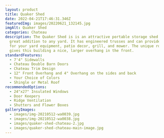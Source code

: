 ```yaml
---
layout: product
title: Quaker Shed
date: 2022-04-21T17:46:31.346Z
featuredImg: images/20220621_132145.jpg
imgAlt: Quaker Shed
categories: Chateau
description: The Quaker Shed is is an attractive portable storage shed that is a
  great addition to any yard. It has engineered trusses and can provide storage
  for your yard equipment, patio decor, grill, and mower. The unique roof design
  gives this building a nice, larger overhang in the front.
standardFeatures:
  - 7'4" Sidewalls
  - Chateau Double Barn Doors
  - Chateau Trim Design
  - 12" Front Overhang and 4" Overhang on the sides and back
  - Your Choice of Colors
  - Shingle or Metal Roof
recommendedOptions:
  - 24"x27" Insulated Windows
  - Door Keepers
  - Ridge Ventilation
  - Shutters and Flower Boxes
galleryImages:
  - images/img-20210512-wa0039.jpg
  - images/img-20210512-wa0038.jpg
  - images/quaker-shed-chateau-2.jpg
  - images/quaker-shed-chateau-main-image.jpg
---
```

